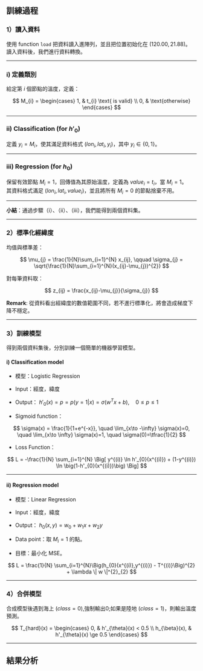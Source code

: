 ## 訓練過程

### 1）讀入資料
使用 function `load` 把資料讀入進陣列，並且把位置初始化在 $(120.00, 21.88)$。  
讀入資料後，我們進行資料轉換。

---

### i) 定義類別
給定第 $i$ 個節點的溫度，定義：

$$
M_{i} =
\begin{cases}
1, & t_{i} \text{ is valid} \\
0, & \text{otherwise}
\end{cases}
$$

---

### ii) Classification (for $h'_{0}$)
定義 $y_{i} = M_{i}$，使其滿足資料格式 $(lon_{i}, lat_{i}, y_{i})$，其中 $y_{i} \in \{0, 1\}$。

---

### iii) Regression (for $h_{0}$)
保留有效節點 $M_{i}=1$，回傳值為其原始溫度，定義為 $value_{i} = t_{i}$，當 $M_{i}=1$。  
其資料格式滿足 $(lon_{i}, lat_{i}, value_{i})$，並且將所有 $M_{i}=0$ 的節點捨棄不用。

---

**小結**：通過步驟（i）、（ii）、（iii），我們能得到兩個資料集。

---

### 2）標準化經緯度
均值與標準差：

$$
\mu_{j} = \frac{1}{N}\sum_{i=1}^{N} x_{ij}, 
\qquad
\sigma_{j} = \sqrt{\frac{1}{N}\sum_{i=1}^{N}(x_{ij}-\mu_{j})^{2}}
$$

對每筆資料取：

$$
z_{ij} = \frac{x_{ij}-\mu_{j}}{\sigma_{j}}
$$

**Remark**: 從資料看出經緯度的數值範圍不同，若不進行標準化，將會造成梯度下降不穩定。

---

### 3）訓練模型
得到兩個資料集後，分別訓練一個簡單的機器學習模型。

#### i) Classification model
- 模型：Logistic Regression  
- Input：經度，緯度  
- Output： $h'_{0}(x) = p = p(y=1|x) = \sigma(w^{T}x+b), \quad 0 \leq p \leq 1$

- Sigmoid function：

$$
\sigma(x) = \frac{1}{1+e^{-x}}, 
\quad \lim_{x\to -\infty} \sigma(x)=0, 
\quad \lim_{x\to \infty} \sigma(x)=1, 
\quad \sigma(0)=\tfrac{1}{2}
$$

- Loss Function：

$$
L = -\frac{1}{N} \sum_{i=1}^{N} \Big[ y^{(i)} \ln h'_{0}(x^{(i)}) + (1-y^{(i)}) \ln \big(1-h'_{0}(x^{(i)})\big) \Big]
$$

---

#### ii) Regression model
- 模型：Linear Regression  
- Input：經度，緯度  
- Output： $h_{0}(x,y) = w_{0} + w_{1}x + w_{2}y$
  
- Data point：取 $M_{i}=1$ 的點。  
- 目標：最小化 MSE。  

$$
L = \frac{1}{N} \sum_{i=1}^{N}\Big(h_{0}(x^{(i)},y^{(i)}) - T^{(i)}\Big)^{2} + \lambda \| w \|^{2}_{2}
$$

---

### 4）合併模型
合成模型後遇到海上 $(class=0)$,強制輸出0;如果是陸地 $(class=1)$，則輸出溫度預測。

$$
T_{hard}(x) =
\begin{cases}
0, & h'_{\theta}(x) < 0.5 \\
h_{\beta}(x), & h'_{\theta}(x) \ge 0.5
\end{cases}
$$


---
## 結果分析

